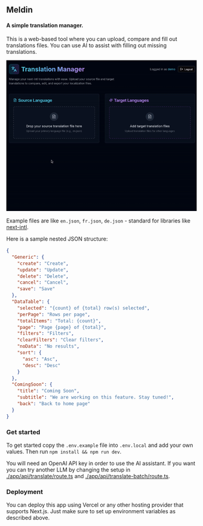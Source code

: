 ## Meldin
#### A simple translation manager.

This is a web-based tool where you can upload, compare and fill out translations files. You can use AI to assist with filling out missing translations.

![Meldin quick demo](./demo.gif "Meldin Demo")

Example files are like `en.json`, `fr.json`, `de.json` - standard for libraries like [next-intl](https://next-intl.dev/).

Here is a sample nested JSON structure:
```json
{
  "Generic": {
    "create": "Create",
    "update": "Update",
    "delete": "Delete",
    "cancel": "Cancel",
    "save": "Save"
  },
  "DataTable": {
    "selected": "{count} of {total} row(s) selected",
    "perPage": "Rows per page",
    "totalItems": "Total: {count}",
    "page": "Page {page} of {total}",
    "filters": "Filters",
    "clearFilters": "Clear filters",
    "noData": "No results",
    "sort": {
      "asc": "Asc",
      "desc": "Desc"
    }
  },
  "ComingSoon": {
    "title": "Coming Soon",
    "subtitle": "We are working on this feature. Stay tuned!",
    "back": "Back to home page"
  }
}
```

### Get started

To get started copy the `.env.example` file into `.env.local` and add your own values. Then run `npm install && npm run dev`.

You will need an OpenAI API key in order to use the AI assistant. If you want you can try another LLM by changing the setup in [./app/api/translate/route.ts](./app/api/translate/route.ts) and [./app/api/translate-batch/route.ts](./app/api/translate-batch/route.ts).

### Deployment

You can deploy this app using Vercel or any other hosting provider that supports Next.js. Just make sure to set up environment variables as described above.
